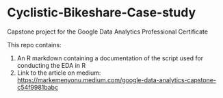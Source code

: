 # Cyclistic-Bikeshare-Case-study
Capstone project for the Google Data Analytics Professional Certificate

This repo contains:
1. An R markdown containing a documentation of the script used for conducting the EDA in R
2. Link to the article on medium: https://markemenyonu.medium.com/google-data-analytics-capstone-c54f9981babc
